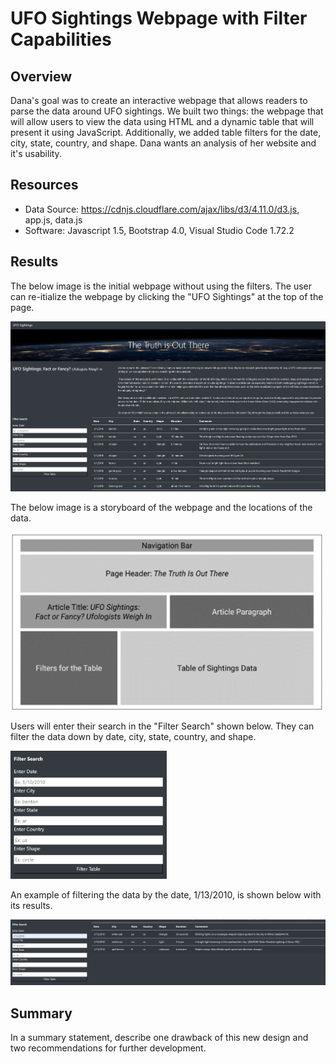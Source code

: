 # UFO Sightings Webpage with Filter Capabilities

## Overview
Dana's goal was to create an interactive webpage that allows readers to parse the data around UFO sightings. We built two things: the webpage that will allow users to view the data using HTML and a dynamic table that will present it using JavaScript. Additionally, we added table filters for the date, city, state, country, and shape. Dana wants an analysis of her website and it's usability.


## Resources
- Data Source: https://cdnjs.cloudflare.com/ajax/libs/d3/4.11.0/d3.js, app.js, data.js
- Software: Javascript 1.5, Bootstrap 4.0, Visual Studio Code 1.72.2 

## Results
The below image is the initial webpage without using the filters. The user can re-itialize the webpage by clicking the "UFO Sightings" at the top of the page. 

<img src="https://github.com/laneyberm/UFOs/blob/main/static/images/index.png" width="800">

The below image is a storyboard of the webpage and the locations of the data.

<img src="https://github.com/laneyberm/UFOs/blob/main/static/images/storyboard.png" width="500">

Users will enter their search in the "Filter Search" shown below. They can filter the data down by date, city, state, country, and shape.

<img src="https://github.com/laneyberm/UFOs/blob/main/static/images/filter_search.png" width="250">

An example of filtering the data by the date, 1/13/2010, is shown below with its results.

<img src="https://github.com/laneyberm/UFOs/blob/main/static/images/filtered_date.png" width="800">

## Summary
In a summary statement, describe one drawback of this new design and two recommendations for further development.

